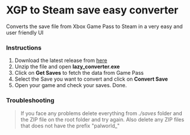 # XGP to Steam save easy converter

Converts the save file from Xbox Game Pass to Steam in a very easy and user friendly UI

### Instructions

1. Download the latest release from [here](https://github.com/rcioletti/lazy-palworld-save-converter/releases)
2. Unzip the file and open **lazy_converter.exe**
3. Click on **Get Saves** to fetch the data from Game Pass
4. Select the Save you want to convert and click on **Convert Save**
5. Open your game and check your saves. Done.

### Troubleshooting

> If you face any problems delete everything from _./saves_ folder and the ZIP file on the root folder and try again. Also delete any ZIP files that does not have the prefix "palworld\_"
